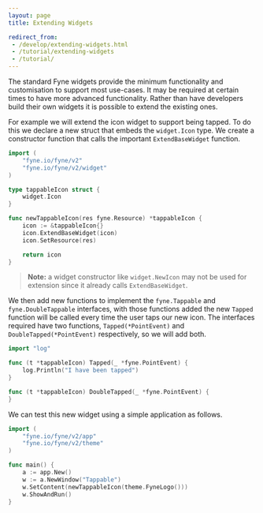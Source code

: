 ```yaml
---
layout: page
title: Extending Widgets

redirect_from:
 - /develop/extending-widgets.html
 - /tutorial/extending-widgets
 - /tutorial/
---
```


The standard Fyne widgets provide the minimum functionality and customisation
to support most use-cases. It may be required at certain times to have more
advanced functionality. Rather than have developers build their own widgets
it is possible to extend the existing ones.

For example we will extend the icon widget to support being tapped. To do this
we declare a new struct that embeds the `widget.Icon` type. We create a
constructor function that calls the important `ExtendBaseWidget` function.

```go
import (
	"fyne.io/fyne/v2"
	"fyne.io/fyne/v2/widget"
)

type tappableIcon struct {
	widget.Icon
}

func newTappableIcon(res fyne.Resource) *tappableIcon {
	icon := &tappableIcon{}
	icon.ExtendBaseWidget(icon)
	icon.SetResource(res)

	return icon
}
```

> **Note:** a widget constructor like `widget.NewIcon` may not be used for extension since it already calls `ExtendBaseWidget`.

We then add new functions to implement the `fyne.Tappable` and `fyne.DoubleTappable` interfaces, with
those functions added the new `Tapped` function will be called every time the
user taps our new icon.  The interfaces required have two functions,
`Tapped(*PointEvent)` and `DoubleTapped(*PointEvent)` respectively, so we will add both.

```go
import "log"

func (t *tappableIcon) Tapped(_ *fyne.PointEvent) {
	log.Println("I have been tapped")
}

func (t *tappableIcon) DoubleTapped(_ *fyne.PointEvent) {
}
```

We can test this new widget using a simple application as follows.

```go
import (
    "fyne.io/fyne/v2/app"
    "fyne.io/fyne/v2/theme"
)

func main() {
	a := app.New()
	w := a.NewWindow("Tappable")
	w.SetContent(newTappableIcon(theme.FyneLogo()))
	w.ShowAndRun()
}
```
